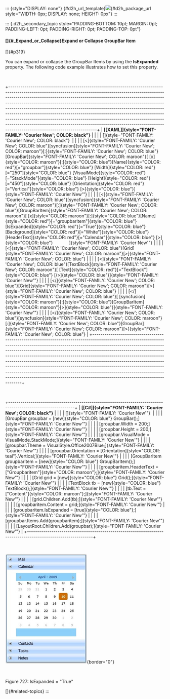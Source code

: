 ::: {style="DISPLAY: none"}
[](ms-xhelp:///?Id=d2h_url_template){#d2h_url_template}![](!package_url!){#d2h_package_url style="WIDTH: 0px; DISPLAY: none; HEIGHT: 0px"}
:::

::: {.d2h_secondary_topic style="PADDING-BOTTOM: 10pt; MARGIN: 0pt; PADDING-LEFT: 0pt; PADDING-RIGHT: 0pt; PADDING-TOP: 0pt"}
#### []{#_Expand_or_Collapse}Expand or Collapse GroupBar Item

[]{#p319} 

You can expand or collapse the GroupBar Items by using the **IsExpanded** property. The following code example illustrates how to set this property.

 

+-------------------------------------------------------------------------------------------------------------------------------------------------------------------------------------------------------------------------------------------------------------------------------------------------------------------------------------------------------------------------------------------------------------------------------------------------------------------------------------------------------------------------------------------------------------------------------------------------------------------------------------------------------------------------------------------+
| **[\[XAML\]]{style="FONT-FAMILY: 'Courier New'; COLOR: black"}**                                                                                                                                                                                                                                                                                                                                                                                                                                                                                                                                                                                                                          |
|                                                                                                                                                                                                                                                                                                                                                                                                                                                                                                                                                                                                                                                                                           |
| []{style="FONT-FAMILY: 'Courier New'; COLOR: black"}                                                                                                                                                                                                                                                                                                                                                                                                                                                                                                                                                                                                                                      |
|                                                                                                                                                                                                                                                                                                                                                                                                                                                                                                                                                                                                                                                                                           |
| [\<]{style="FONT-FAMILY: 'Courier New'; COLOR: blue"}[syncfusion]{style="FONT-FAMILY: 'Courier New'; COLOR: maroon"}[:]{style="FONT-FAMILY: 'Courier New'; COLOR: blue"}[GroupBar]{style="FONT-FAMILY: 'Courier New'; COLOR: maroon"}[ [x]{style="COLOR: maroon"}[:]{style="COLOR: blue"}[Name]{style="COLOR: red"}[=\"groupbar\"]{style="COLOR: blue"} [Width]{style="COLOR: red"}[=\"250\"]{style="COLOR: blue"} [VisualMode]{style="COLOR: red"}[=\"StackMode\"]{style="COLOR: blue"} [Height]{style="COLOR: red"}[=\"450\"]{style="COLOR: blue"} [Orientation]{style="COLOR: red"}[=\"Vertical\"]{style="COLOR: blue"} [\>]{style="COLOR: blue"}]{style="FONT-FAMILY: 'Courier New'"} |
|                                                                                                                                                                                                                                                                                                                                                                                                                                                                                                                                                                                                                                                                                           |
| [\<]{style="FONT-FAMILY: 'Courier New'; COLOR: blue"}[syncfusion]{style="FONT-FAMILY: 'Courier New'; COLOR: maroon"}[:]{style="FONT-FAMILY: 'Courier New'; COLOR: blue"}[GroupBarItem]{style="FONT-FAMILY: 'Courier New'; COLOR: maroon"}[ [x]{style="COLOR: maroon"}[:]{style="COLOR: blue"}[Name]{style="COLOR: red"}[=\"groupbaritem\"]{style="COLOR: blue"} [IsExpanded]{style="COLOR: red"}[=\"True\"]{style="COLOR: blue"} [Background]{style="COLOR: red"}[=\"White\"]{style="COLOR: blue"} [HeaderText]{style="COLOR: red"}[=\"Calendar\"]{style="COLOR: blue"} [\>]{style="COLOR: blue"}             ]{style="FONT-FAMILY: 'Courier New'"}                                       |
|                                                                                                                                                                                                                                                                                                                                                                                                                                                                                                                                                                                                                                                                                           |
| [\<]{style="FONT-FAMILY: 'Courier New'; COLOR: blue"}[Grid]{style="FONT-FAMILY: 'Courier New'; COLOR: maroon"}[\>]{style="FONT-FAMILY: 'Courier New'; COLOR: blue"}                                                                                                                                                                                                                                                                                                                                                                                                                                                                                                                       |
|                                                                                                                                                                                                                                                                                                                                                                                                                                                                                                                                                                                                                                                                                           |
| [\<]{style="FONT-FAMILY: 'Courier New'; COLOR: blue"}[TextBlock]{style="FONT-FAMILY: 'Courier New'; COLOR: maroon"}[ [Text]{style="COLOR: red"}[=\"TextBlock\"]{style="COLOR: blue"} [/\>]{style="COLOR: blue"}]{style="FONT-FAMILY: 'Courier New'"}                                                                                                                                                                                                                                                                                                                                                                                                                                      |
|                                                                                                                                                                                                                                                                                                                                                                                                                                                                                                                                                                                                                                                                                           |
| [\</]{style="FONT-FAMILY: 'Courier New'; COLOR: blue"}[Grid]{style="FONT-FAMILY: 'Courier New'; COLOR: maroon"}[\>]{style="FONT-FAMILY: 'Courier New'; COLOR: blue"}                                                                                                                                                                                                                                                                                                                                                                                                                                                                                                                      |
|                                                                                                                                                                                                                                                                                                                                                                                                                                                                                                                                                                                                                                                                                           |
| [\</]{style="FONT-FAMILY: 'Courier New'; COLOR: blue"}[ [syncfusion]{style="COLOR: maroon"}[:]{style="COLOR: blue"}[GroupBarItem]{style="COLOR: maroon"}[\>]{style="COLOR: blue"}]{style="FONT-FAMILY: 'Courier New'"}                                                                                                                                                                                                                                                                                                                                                                                                                                                                    |
|                                                                                                                                                                                                                                                                                                                                                                                                                                                                                                                                                                                                                                                                                           |
| [\</]{style="FONT-FAMILY: 'Courier New'; COLOR: blue"}[syncfusion]{style="FONT-FAMILY: 'Courier New'; COLOR: maroon"}[:]{style="FONT-FAMILY: 'Courier New'; COLOR: blue"}[GroupBar]{style="FONT-FAMILY: 'Courier New'; COLOR: maroon"}[\>]{style="FONT-FAMILY: 'Courier New'; COLOR: blue"}                                                                                                                                                                                                                                                                                                                                                                                               |
+-------------------------------------------------------------------------------------------------------------------------------------------------------------------------------------------------------------------------------------------------------------------------------------------------------------------------------------------------------------------------------------------------------------------------------------------------------------------------------------------------------------------------------------------------------------------------------------------------------------------------------------------------------------------------------------------+

 

+--------------------------------------------------------------------------------------------------------------+
| **[\[C#\]]{style="FONT-FAMILY: 'Courier New'; COLOR: black"}**                                               |
|                                                                                                              |
| []{style="FONT-FAMILY: 'Courier New'"}                                                                       |
|                                                                                                              |
| [GroupBar groupbar = [new]{style="COLOR: blue"} GroupBar();]{style="FONT-FAMILY: 'Courier New'"}             |
|                                                                                                              |
| [groupbar.Width = 200;]{style="FONT-FAMILY: 'Courier New'"}                                                  |
|                                                                                                              |
| [groupbar.Height = 200;]{style="FONT-FAMILY: 'Courier New'"}                                                 |
|                                                                                                              |
| [groupbar.VisualMode = VisualMode.StackMode;]{style="FONT-FAMILY: 'Courier New'"}                            |
|                                                                                                              |
| [groupbar.Theme = VisualStyle.Office2007Blue;]{style="FONT-FAMILY: 'Courier New'"}                           |
|                                                                                                              |
| [groupbar.Orientation = [Orientation]{style="COLOR: teal"}.Vertical;]{style="FONT-FAMILY: 'Courier New'"}    |
|                                                                                                              |
| [GroupBarItem groupbaritem = [new]{style="COLOR: blue"} GroupBarItem();]{style="FONT-FAMILY: 'Courier New'"} |
|                                                                                                              |
| [groupbaritem.HeaderText = [\"Groupbaritem\"]{style="COLOR: maroon"};]{style="FONT-FAMILY: 'Courier New'"}   |
|                                                                                                              |
| [Grid grid = [new]{style="COLOR: blue"} Grid();]{style="FONT-FAMILY: 'Courier New'"}                         |
|                                                                                                              |
| [TextBlock tb = [new]{style="COLOR: blue"} TextBlock();]{style="FONT-FAMILY: 'Courier New'"}                 |
|                                                                                                              |
| [tb.Text = [\"Content\"]{style="COLOR: maroon"};]{style="FONT-FAMILY: 'Courier New'"}                        |
|                                                                                                              |
| [grid.Children.Add(tb);]{style="FONT-FAMILY: 'Courier New'"}                                                 |
|                                                                                                              |
| [groupbaritem.Content = grid;]{style="FONT-FAMILY: 'Courier New'"}                                           |
|                                                                                                              |
| [groupbaritem.IsExpanded = [true]{style="COLOR: blue"};]{style="FONT-FAMILY: 'Courier New'"}                 |
|                                                                                                              |
| [groupbar.Items.Add(groupbaritem);]{style="FONT-FAMILY: 'Courier New'"}                                      |
|                                                                                                              |
| [LayoutRoot.Children.Add(groupbar);]{style="FONT-FAMILY: 'Courier New'"}                                     |
+--------------------------------------------------------------------------------------------------------------+

 

![](../ImagesExt/image261_637.jpg){border="0"}

 

Figure 727: IsExpanded = \"True\"

[]{#related-topics}
:::
